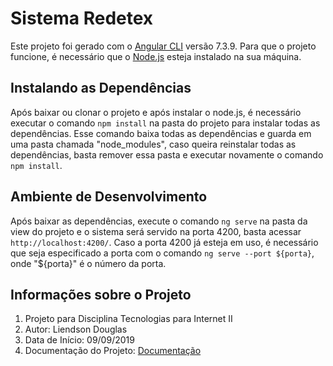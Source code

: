 # Sistema Redetex

Este projeto foi gerado com o [Angular CLI](https://github.com/angular/angular-cli) versão 7.3.9.
Para que o projeto funcione, é necessário que o [Node.js](https://nodejs.org/en/) esteja instalado na sua máquina.

## Instalando as Dependências

Após baixar ou clonar o projeto e após instalar o node.js, é necessário executar o comando `npm install` na pasta do projeto para instalar todas as dependências.
Esse comando baixa todas as dependências e guarda em uma pasta chamada "node_modules", caso queira reinstalar todas as dependências, basta remover essa pasta e executar novamente o comando `npm install`.

## Ambiente de Desenvolvimento

Após baixar as dependências, execute o comando `ng serve` na pasta da view do projeto e o sistema será servido na porta 4200, basta acessar `http://localhost:4200/`.
Caso a porta 4200 já esteja em uso, é necessário que seja especificado a porta com o comando `ng serve --port ${porta}`, onde "${porta}" é o número da porta.

## Informações sobre o Projeto

1. Projeto para Disciplina Tecnologias para Internet II
2. Autor: Liendson Douglas
3. Data de Início: 09/09/2019
4. Documentação do Projeto: [Documentação](https://drive.google.com/open?id=1Xg6tmkOBshHs4YYIq6YW9XbSvgFNgzrT)
